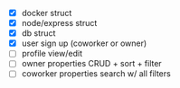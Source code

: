 - [x] docker struct
- [x] node/express struct
- [x] db struct
- [x] user sign up (coworker or owner)
- [ ] profile view/edit
- [ ] owner properties CRUD + sort + filter
- [ ] coworker properties search w/ all filters
